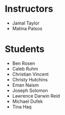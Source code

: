 # Instructors

- Jamal Taylor
- Matina Patsos

# Students

- Ben Rosen
- Caleb Ruhm
- Christian Vincent
- Christy Hutchins
- Eman Naism
- Joseph Solomon
- Lawrence Darwin Reid
- Michael Dufek
- Tina Haq

